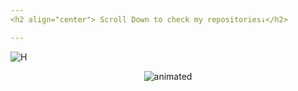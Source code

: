 ```yaml
---
<h2 align="center"> Scroll Down to check my repositories↓</h2>

---
```

![H](https://github.com/wajahat1064/wajahat1064/blob/main/Portfolio.gif)

<p align="center">
  <img src="https://github.com/wajahat1064/wajahat1064/blob/main/Portfolio.gif" alt="animated" />
</p>
<!--
**wajahat1064/wajahat1064** is a ✨ _special_ ✨ repository because its `README.md` (this file) appears on your GitHub profile.

Here are some ideas to get you started:

- 🔭 I’m currently working on ...
- 🌱 I’m currently learning ...
- 👯 I’m looking to collaborate on ...
- 🤔 I’m looking for help with ...
- 💬 Ask me about ...
- 📫 How to reach me: ...
- 😄 Pronouns: ...
- ⚡ Fun fact: ...
-->
